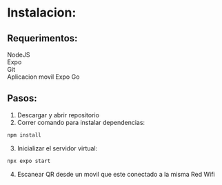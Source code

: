 # Instalacion:

## Requerimentos:

NodeJS  
Expo  
Git  
Aplicacion movil Expo Go

## Pasos:

1. Descargar y abrir repositorio
2. Correr comando para instalar dependencias:

```bash
npm install
```

3. Inicializar el servidor virtual:

```bash
npx expo start
```

4. Escanear QR desde un movil que este conectado a la misma Red Wifi
